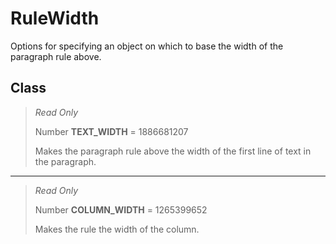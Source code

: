 # RuleWidth
Options for specifying an object on which to base the width of the paragraph rule above.

## Class
> *Read Only* 
> 
> Number **TEXT_WIDTH** = 1886681207
> 
> Makes the paragraph rule above the width of the first line of text in the paragraph.
*** 
> *Read Only* 
> 
> Number **COLUMN_WIDTH** = 1265399652
> 
> Makes the rule the width of the column.

